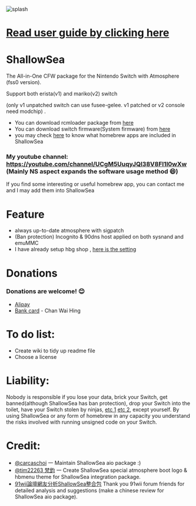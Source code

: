 ![splash](https://user-images.githubusercontent.com/64573431/137276986-f7c7afb9-d931-411e-b0a1-ba834b5ca1f2.png)
# [Read user guide by clicking here](https://github.com/carcaschoi/ShallowSea/blob/main/User%20guide.md)
# ShallowSea
The All-in-One CFW package for the Nintendo Switch with Atmosphere (fss0 version). 

Support both erista(v1) and mariko(v2) switch

(only v1 unpatched switch can use fusee-gelee. v1 patched or v2 console need modchip) .
* You can download rcmloader package from [here](https://github.com/carcaschoi/rcmloader-package)
* You can download switch firmware(System firmware) from [here](https://darthsternie.net/switch-firmwares/)
* you may check [here](https://github.com/carcaschoi/ShallowSea/blob/main/ShallowSea%20homebrew%20app%20includes.md) to know what homebrew apps are included in ShallowSea
### My youtube channel: https://youtube.com/channel/UCgM5UuqyJQl38V8FI1l0wXw (Mainly NS aspect expands the software usage method 😄)
If you find some interesting or useful homebrew app, you can contact me and I may add them into ShallowSea
# Feature
* always up-to-date atmosphere with sigpatch
* (Ban protection) Incognito & 90dns host applied on both sysnand and emuMMC
* I have already setup hbg shop , [here is the setting](https://github.com/carcaschoi/ShallowSea/blob/main/tinfoil%20shop%20setup)

# Donations
### Donations are welcome! 😊
* [Alipay](https://user-images.githubusercontent.com/64573431/114517581-0ee41c00-9c71-11eb-8230-d6b029fc9cc2.jpg)
* [Bank card](https://user-images.githubusercontent.com/64573431/114518848-5fa84480-9c72-11eb-95aa-7809a6e3332d.jpg) - Chan Wai Hing

# To do list:
* Create wiki to tidy up readme file
* Choose a license

# Liability:
Nobody is responsible if you lose your data, brick your Switch, get banned(although ShallowSea has ban protection), drop your Switch into the toilet, have your Switch stolen by ninjas, [etc 1](https://www.youtube.com/watch?v=XnwvYiMK3ik) [etc 2](https://www.youtube.com/watch?v=6X5kP6NjDTw), except yourself. By using ShallowSea or any form of homebrew in any capacity you understand the risks involved with running unsigned code on your Switch.
# Credit:
* [@carcaschoi](https://github.com/carcaschoi) 一 Maintain ShallowSea aio package :)
* [@tim22263 梵鈞](https://github.com/tim22263) 一 Create ShallowSea special atmosphere boot logo & hbmenu theme for ShallowSea integration package.
* [91wii論壇網友分析ShallowSea整合包](https://www.91wii.com/thread-231061-1-1.html) Thank you 91wii forum friends for detailed analysis and suggestions (make a chinese review for ShallowSea aio package).
